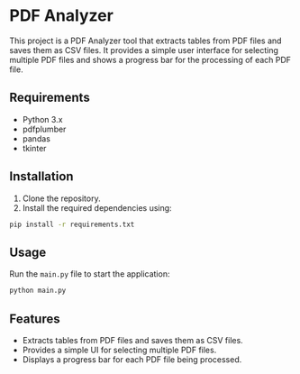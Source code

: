 # PDF Analyzer

This project is a PDF Analyzer tool that extracts tables from PDF files and saves them as CSV files. It provides a simple user interface for selecting multiple PDF files and shows a progress bar for the processing of each PDF file.

## Requirements

- Python 3.x
- pdfplumber
- pandas
- tkinter

## Installation

1. Clone the repository.
2. Install the required dependencies using:

```sh
pip install -r requirements.txt
```

## Usage

Run the `main.py` file to start the application:

```sh
python main.py
```

## Features

- Extracts tables from PDF files and saves them as CSV files.
- Provides a simple UI for selecting multiple PDF files.
- Displays a progress bar for each PDF file being processed.